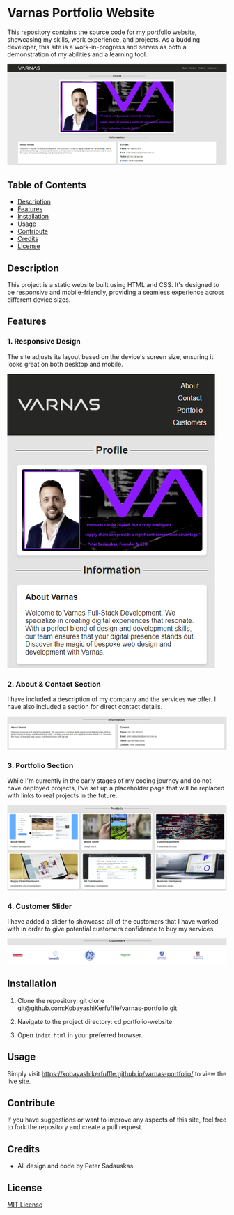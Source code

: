 # Varnas Portfolio Website

This repository contains the source code for my portfolio website, showcasing my skills, work experience, and projects. As a budding developer, this site is a work-in-progress and serves as both a demonstration of my abilities and a learning tool.

![Homepage Screenshot](./assets/images/screenshots/page-main.png)

## Table of Contents

- [Description](#description)
- [Features](#features)
- [Installation](#installation)
- [Usage](#usage)
- [Contribute](#contribute)
- [Credits](#credits)
- [License](#license)

## Description

This project is a static website built using HTML and CSS. It's designed to be responsive and mobile-friendly, providing a seamless experience across different device sizes.

## Features

### 1. Responsive Design

The site adjusts its layout based on the device's screen size, ensuring it looks great on both desktop and mobile.

![Responsive Design Screenshot](./assets/images/screenshots/page-main-mobile.png)

### 2. About & Contact Section

I have included a description of my company and the services we offer. I have also included a section for direct contact details.

![Portfolio Screenshot](./assets/images/screenshots/information.png)

### 3. Portfolio Section

While I'm currently in the early stages of my coding journey and do not have deployed projects, I've set up a placeholder page that will be replaced with links to real projects in the future.

![Portfolio Screenshot](./assets/images/screenshots/portfolio.png)

### 4. Customer Slider

I have added a slider to showcase all of the customers that I have worked with in order to give potential customers confidence to buy my services.

![Portfolio Screenshot](./assets/images/screenshots/customers.png)

## Installation

1. Clone the repository: git clone git@github.com:KobayashiKerfuffle/varnas-portfolio.git

2. Navigate to the project directory: cd portfolio-website

3. Open `index.html` in your preferred browser.

## Usage

Simply visit https://kobayashikerfuffle.github.io/varnas-portfolio/ to view the live site.

## Contribute

If you have suggestions or want to improve any aspects of this site, feel free to fork the repository and create a pull request.

## Credits

- All design and code by Peter Sadauskas.

## License

[MIT License](./LICENSE)